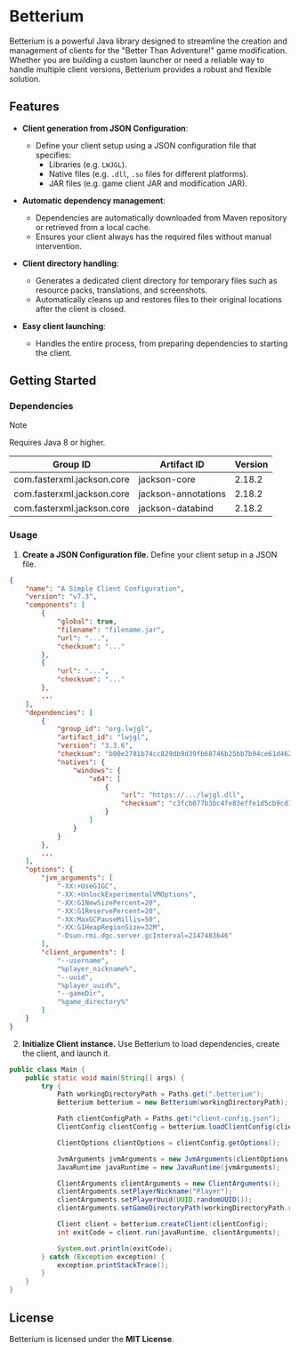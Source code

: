 # Betterium

Betterium is a powerful Java library designed to streamline the creation and management of clients for the "Better Than Adventure!" game modification.
Whether you are building a custom launcher or need a reliable way to handle multiple client versions, Betterium provides a robust and flexible solution.

## Features

- **Client generation from JSON Configuration**:
    - Define your client setup using a JSON configuration file that specifies:
        - Libraries (e.g. `LWJGL`).
        - Native files (e.g. `.dll`, `.so` files for different platforms).
        - JAR files (e.g. game client JAR and modification JAR).

- **Automatic dependency management**:
    - Dependencies are automatically downloaded from Maven repository or retrieved from a local cache.
    - Ensures your client always has the required files without manual intervention.

- **Client directory handling**:
    - Generates a dedicated client directory for temporary files such as resource packs, translations, and screenshots.
    - Automatically cleans up and restores files to their original locations after the client is closed.

- **Easy client launching**:
    - Handles the entire process, from preparing dependencies to starting the client.

## Getting Started

### Dependencies

> [!NOTE]
> Requires Java 8 or higher.

|Group ID|Artifact ID|Version|
|--------|-----------|-------|
|com.fasterxml.jackson.core|jackson-core|2.18.2|
|com.fasterxml.jackson.core|jackson-annotations|2.18.2|
|com.fasterxml.jackson.core|jackson-databind|2.18.2|

### Usage

1. **Create a JSON Configuration file.** Define your client setup in a JSON file.

```json
{
    "name": "A Simple Client Configuration",
    "version": "v7.3",
    "components": [
        {
            "global": true,
            "filename": "filename.jar",
            "url": "...",
            "checksum": "..."
        },
        {
            "url": "...",
            "checksum": "..."
        },
        ...
    ],
    "dependencies": [
        {
            "group_id": "org.lwjgl",
            "artifact_id": "lwjgl",
            "version": "3.3.6",
            "checksum": "b00e2781b74cc829db9d39fb68746b25bb7b94ce61d46293457dbccddabd999c",
            "natives": {
                "windows": {
                    "x64": [
                        {
                            "url": "https://.../lwjgl.dll",
                            "checksum": "c3fcb077b3bc4fe83effe1d5cb9cd1dfa62196087a03ea1c1023b9fc174e10da"
                        }
                    ]
                }
            }
        },
        ...
    ],
    "options": {
        "jvm_arguments": [
            "-XX:+UseG1GC",
            "-XX:+UnlockExperimentalVMOptions",
            "-XX:G1NewSizePercent=20",
            "-XX:G1ReservePercent=20",
            "-XX:MaxGCPauseMillis=50",
            "-XX:G1HeapRegionSize=32M",
            "-Dsun.rmi.dgc.server.gcInterval=2147483646"
        ],
        "client_arguments": [
            "--username",
            "%player_nickname%",
            "--uuid",
            "%player_uuid%",
            "--gameDir",
            "%game_directory%"
        ]
    }
}
```

2. **Initialize Client instance.** Use Betterium to load dependencies, create the
client, and launch it.

```java
public class Main {
    public static void main(String[] args) {
        try {
            Path workingDirectoryPath = Paths.get(".betterium");
            Betterium betterium = new Betterium(workingDirectoryPath);

            Path clientConfigPath = Paths.get("client-config.json");
            ClientConfig clientConfig = betterium.loadClientConfig(clientConfigPath);

            ClientOptions clientOptions = clientConfig.getOptions();

            JvmArguments jvmArguments = new JvmArguments(clientOptions.getJvmArguments());
            JavaRuntime javaRuntime = new JavaRuntime(jvmArguments);

            ClientArguments clientArguments = new ClientArguments();
            clientArguments.setPlayerNickname("Player");
            clientArguments.setPlayerUuid(UUID.randomUUID());
            clientArguments.setGameDirectoryPath(workingDirectoryPath.resolve("temp"));

            Client client = betterium.createClient(clientConfig);
            int exitCode = client.run(javaRuntime, clientArguments);

            System.out.println(exitCode);
        } catch (Exception exception) {
            exception.printStackTrace();
        }
    }
}
```

## License

Betterium is licensed under the **MIT License**.